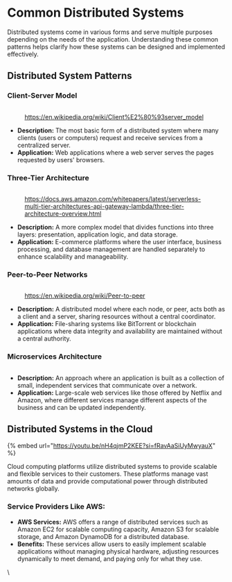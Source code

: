 # Common Distributed Systems

Distributed systems come in various forms and serve multiple purposes depending on the needs of the application. Understanding these common patterns helps clarify how these systems can be designed and implemented effectively.

## **Distributed System Patterns**

### **Client-Server Model**

<figure><img src="../../../.gitbook/assets/image (46).png" alt=""><figcaption><p><a href="https://en.wikipedia.org/wiki/Client%E2%80%93server_model">https://en.wikipedia.org/wiki/Client%E2%80%93server_model</a></p></figcaption></figure>

* **Description:** The most basic form of a distributed system where many clients (users or computers) request and receive services from a centralized server.
* **Application:** Web applications where a web server serves the pages requested by users' browsers.

### **Three-Tier Architecture**

<figure><img src="../../../.gitbook/assets/image (47).png" alt=""><figcaption><p><a href="https://docs.aws.amazon.com/whitepapers/latest/serverless-multi-tier-architectures-api-gateway-lambda/three-tier-architecture-overview.html">https://docs.aws.amazon.com/whitepapers/latest/serverless-multi-tier-architectures-api-gateway-lambda/three-tier-architecture-overview.html</a></p></figcaption></figure>

* **Description:** A more complex model that divides functions into three layers: presentation, application logic, and data storage.
* **Application:** E-commerce platforms where the user interface, business processing, and database management are handled separately to enhance scalability and manageability.

### **Peer-to-Peer Networks**

<figure><img src="../../../.gitbook/assets/image (48).png" alt=""><figcaption><p><a href="https://en.wikipedia.org/wiki/Peer-to-peer">https://en.wikipedia.org/wiki/Peer-to-peer</a></p></figcaption></figure>

* **Description:** A distributed model where each node, or peer, acts both as a client and a server, sharing resources without a central coordinator.
* **Application:** File-sharing systems like BitTorrent or blockchain applications where data integrity and availability are maintained without a central authority.

### **Microservices Architecture**

<figure><img src="../../../.gitbook/assets/image (49).png" alt=""><figcaption></figcaption></figure>

* **Description:** An approach where an application is built as a collection of small, independent services that communicate over a network.
* **Application:** Large-scale web services like those offered by Netflix and Amazon, where different services manage different aspects of the business and can be updated independently.

## **Distributed Systems in the Cloud**

{% embed url="https://youtu.be/nH4qjmP2KEE?si=fRavAaSiUyMwyauX" %}

Cloud computing platforms utilize distributed systems to provide scalable and flexible services to their customers. These platforms manage vast amounts of data and provide computational power through distributed networks globally.

### **Service Providers Like AWS:**

* **AWS Services:** AWS offers a range of distributed services such as Amazon EC2 for scalable computing capacity, Amazon S3 for scalable storage, and Amazon DynamoDB for a distributed database.
* **Benefits:** These services allow users to easily implement scalable applications without managing physical hardware, adjusting resources dynamically to meet demand, and paying only for what they use.

\
